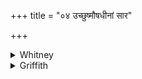 +++
title = "०४ उच्छुष्मौषधीनां सार"

+++

<details><summary>Whitney</summary>

### Translation
4. Up, the energies (*śúṣma*) of herbs, the essences (*sā́ra*) of bulls;  
the virility (*vṛ́ṣṇya*) of men (*púṁs*) do thou put together in him, O  
Indra, self-controller.

### Notes
The corruption of **a, b** is evidenced by both meter and sense;  
probably we should read *úc chúṣmā* (i.e. *-mās;* Ppp. has this reading  
in 2 **b**) *óṣadhīnām út sā́rā ṛṣabhā́nām* (read *-ṇa-ām*); both editions  
follow the mss. (p. *śúṣma* and *sā́rā*). The Prāt. takes no notice of  
the passage. The comm. has at beginning of **c** the unmanageable  
reading *sampūṣām* (deriving it from root *puṣ* "*puṣṭāu*"), and at the  
end *tanūvaśam;* and in each case he is supported by one or more of  
SPP's mss. He takes *śúṣmā* and *sā́rā* as adjectives fem., qualifying  
*iyám óṣadhis* of 3 **d**. In our text, the accent-mark under the *-ṣa-*  
in **b** has slipped out of place to the left. The Anukr. scans 12: 8 +  
8 = 28 syllables.
</details>

<details><summary>Griffith</summary>

Sursum (estote) herbarum vires, taurorum vigor. Tu, Indra, corporis potens, virorum masculum robur in hoc homine depone.
</details>
